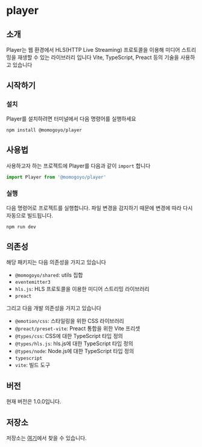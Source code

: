 # player

## 소개
Player는 웹 환경에서 HLS(HTTP Live Streaming) 프로토콜을 이용해 미디어 스트리밍을 재생할 수 있는 라이브러리 입니다
Vite, TypeScript, Preact 등의 기술을 사용하고 있습니다

## 시작하기
### 설치
Player를 설치하려면 터미널에서 다음 명령어를 실행하세요
```
npm install @momogoyo/player
```

## 사용법
사용하고자 하는 프로젝트에 Player를 다음과 같이 `import` 합니다
```javascript
import Player from '@momogoyo/player'
```

### 실행
다음 명령어로 프로젝트를 실행합니다. 파일 변경을 감지하기 때문에 변경에 따라 다시 자동으로 빌드됩니다.
```
npm run dev
```

## 의존성
해당 패키지는 다음 의존성을 가지고 있습니다
- `@momogoyo/shared`: utils 집합
- `eventemitter3`
- `hls.js`: HLS 프로토콜을 이용한 미디어 스트리밍 라이브러리
- `preact`

그리고 다음 개발 의존성을 가지고 있습니다
- `@emotion/css`: 스타일링을 위한 CSS 라이브러리
- `@preact/preset-vite`: Preact 통합을 위한 Vite 프리셋
- `@types/css`: CSS에 대한 TypeScript 타입 정의
- `@types/hls.js`: hls.js에 대한 TypeScript 타입 정의
- `@types/node`: Node.js에 대한 TypeScript 타입 정의
- `typescript`
- `vite`: 빌드 도구

## 버전
현재 버전은 1.0.0입니다.

## 저장소
저장소는 [여기](https://github.com/momogoyo/player)에서 찾을 수 있습니다.
